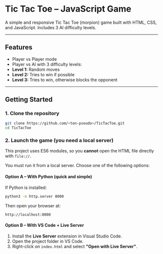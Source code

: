 # Tic Tac Toe – JavaScript Game

A simple and responsive Tic Tac Toe (morpion) game built with HTML, CSS, and JavaScript. Includes 3 AI difficulty levels.

---

## Features

-  Player vs Player mode
-  Player vs AI with 3 difficulty levels:
  - **Level 1:** Random moves
  - **Level 2:** Tries to win if possible
  - **Level 3:** Tries to win, otherwise blocks the opponent

---

## Getting Started

### 1. Clone the repository

```bash
git clone https://github.com/<ton-pseudo>/TicTacToe.git
cd TicTacToe
```

### 2. Launch the game (you need a local server)

This project uses ES6 modules, so you **cannot** open the HTML file directly with `file://`.

You must run it from a local server. Choose one of the following options:

#### Option A – With Python (quick and simple)

If Python is installed:

```bash
python3 -m http.server 8000
```

Then open your browser at:

```
http://localhost:8000
```

####  Option B – With VS Code + Live Server

1. Install the **Live Server** extension in Visual Studio Code.  
2. Open the project folder in VS Code.  
3. Right-click on `index.html` and select **"Open with Live Server"**.
